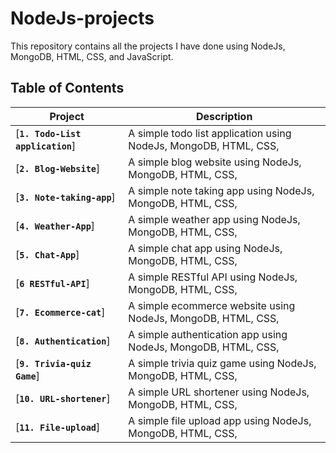 # NodeJs-projects
This repository contains all the projects I have done using NodeJs, MongoDB, HTML, CSS, and JavaScript.

## Table of Contents
| Project | Description |
| ------- | ----------- |
| [**`1. Todo-List application`**] | A simple todo list application using NodeJs, MongoDB, HTML, CSS,  |
| [**`2. Blog-Website`**] | A simple blog website using NodeJs, MongoDB, HTML, CSS,  |
| [**`3. Note-taking-app`**] | A simple note taking app using NodeJs, MongoDB, HTML, CSS,  |
| [**`4. Weather-App`**] | A simple weather app using NodeJs, MongoDB, HTML, CSS,  |
| [**`5. Chat-App`**] | A simple chat app using NodeJs, MongoDB, HTML, CSS, |
| [**`6 RESTful-API`**] | A simple RESTful API using NodeJs, MongoDB, HTML, CSS, |
| [**`7. Ecommerce-cat`**] | A simple ecommerce website using NodeJs, MongoDB, HTML, CSS, |
| [**`8. Authentication`**] | A simple authentication app using NodeJs, MongoDB, HTML, CSS, |
| [**`9. Trivia-quiz Game`**] | A simple trivia quiz game using NodeJs, MongoDB, HTML, CSS, |
| [**`10. URL-shortener`**] | A simple URL shortener using NodeJs, MongoDB, HTML, CSS, |
| [**`11. File-upload`**] | A simple file upload app using NodeJs, MongoDB, HTML, CSS, |


